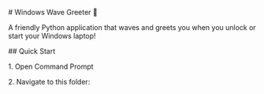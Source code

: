 \# Windows Wave Greeter 👋



A friendly Python application that waves and greets you when you unlock or start your Windows laptop!



\## Quick Start



1\. Open Command Prompt

2\. Navigate to this folder:

&nbsp;  

